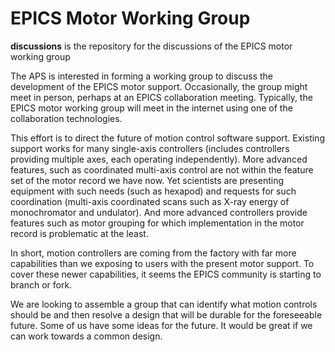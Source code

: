 # EPICS Motor Working Group

**discussions** is the repository for the discussions of the EPICS motor working group

The APS is interested in forming a working group to discuss the development of the EPICS motor support.  Occasionally, the group might meet in person, perhaps at an EPICS collaboration meeting. Typically, the EPICS motor working group will meet in the internet using one of the collaboration technologies. 


This effort is to direct the future of motion control software support.  Existing support works for many single-axis controllers (includes controllers providing multiple axes, each operating independently).  More advanced features, such as coordinated multi-axis control are not within the feature set of the motor record we have now.  Yet scientists are presenting equipment with such needs (such as hexapod) and requests for such coordination (multi-axis coordinated scans such as X-ray energy of monochromator and undulator).  And more advanced controllers provide features such as motor grouping for which implementation in the motor record is problematic at the least.

In short, motion controllers are coming from the factory with far more capabilities than we exposing to users with the present motor support.  To cover these newer capabilities, it seems the EPICS community is starting to branch or fork.

We are looking to assemble a group that can identify what motion controls should be and then resolve a design that will be durable for the foreseeable future.  Some of us have some ideas for the future.  It would be great if we can work towards a common design.
